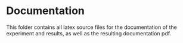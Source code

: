 # Documentation

This folder contains all latex source files for the documentation of the experiment and results, as well as the resulting documentation pdf. 